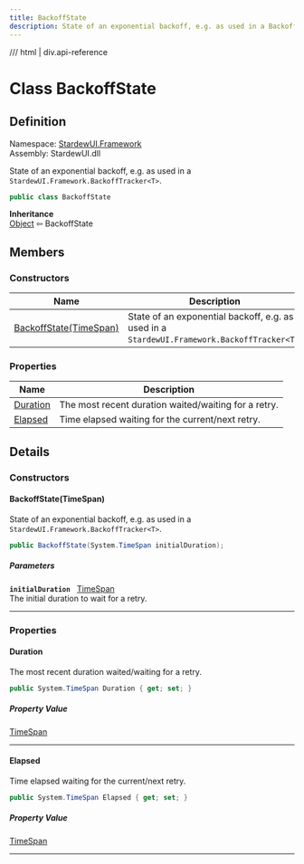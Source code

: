 ```yaml
---
title: BackoffState
description: State of an exponential backoff, e.g. as used in a BackoffTracker`1.
---
```


<link rel="stylesheet" href="/StardewUI/stylesheets/reference.css" />

/// html | div.api-reference

# Class BackoffState

## Definition

<div class="api-definition" markdown>

Namespace: [StardewUI.Framework](index.md)  
Assembly: StardewUI.dll  

</div>

State of an exponential backoff, e.g. as used in a `StardewUI.Framework.BackoffTracker<T>`.

```cs
public class BackoffState
```

**Inheritance**  
[Object](https://learn.microsoft.com/en-us/dotnet/api/system.object) ⇦ BackoffState

## Members

### Constructors

 | Name | Description |
| --- | --- |
| [BackoffState(TimeSpan)](#backoffstatetimespan) | State of an exponential backoff, e.g. as used in a `StardewUI.Framework.BackoffTracker<T>`. | 

### Properties

 | Name | Description |
| --- | --- |
| [Duration](#duration) | The most recent duration waited/waiting for a retry. | 
| [Elapsed](#elapsed) | Time elapsed waiting for the current/next retry. | 

## Details

### Constructors

#### BackoffState(TimeSpan)

State of an exponential backoff, e.g. as used in a `StardewUI.Framework.BackoffTracker<T>`.

```cs
public BackoffState(System.TimeSpan initialDuration);
```

##### Parameters

**`initialDuration`** &nbsp; [TimeSpan](https://learn.microsoft.com/en-us/dotnet/api/system.timespan)  
The initial duration to wait for a retry.

-----

### Properties

#### Duration

The most recent duration waited/waiting for a retry.

```cs
public System.TimeSpan Duration { get; set; }
```

##### Property Value

[TimeSpan](https://learn.microsoft.com/en-us/dotnet/api/system.timespan)

-----

#### Elapsed

Time elapsed waiting for the current/next retry.

```cs
public System.TimeSpan Elapsed { get; set; }
```

##### Property Value

[TimeSpan](https://learn.microsoft.com/en-us/dotnet/api/system.timespan)

-----

